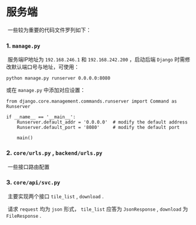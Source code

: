 # 服务端

​	一些较为重要的代码文件罗列如下：

### 1. `manage.py`

​	服务端IP地址为 `192.168.246.1` 和 `192.168.242.200` ，启动后端 `Django` 时需修改默认端口号与地址，可使用：

```
python manage.py runserver 0.0.0.0:8080
```

或在 `manage.py` 中添加对应设置：

```
from django.core.management.commands.runserver import Command as Runserver

if __name__ == '__main__':
    Runserver.default_addr = '0.0.0.0'  # modify the default address
    Runserver.default_port = '8080'     # modify the default port

    main()
```



### 2. `core/urls.py` , `backend/urls.py`

​	一些接口路由配置



### 3. `core/api/svc.py`

​	主要实现两个接口 `tile_list` , `download` .

​	请求 `request` 均为 `json` 形式， `tile_list` 应答为 `JsonResponse` , `download` 为 `FileResponse` .